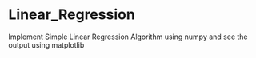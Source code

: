 # Linear_Regression
Implement Simple Linear Regression Algorithm using numpy and see the output using matplotlib
